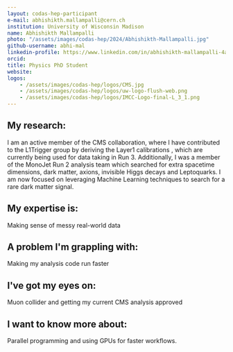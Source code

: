 ```yaml
---
layout: codas-hep-participant
e-mail: abhishikth.mallampalli@cern.ch
institution: University of Wisconsin Madison
name: Abhishikth Mallampalli
photo: "/assets/images/codas-hep/2024/Abhishikth-Mallampalli.jpg"
github-username: abhi-mal
linkedin-profile: https://www.linkedin.com/in/abhishikth-mallampalli-4a6643128/
orcid: 
title: Physics PhD Student
website:
logos:
    - /assets/images/codas-hep/logos/CMS.jpg
    - /assets/images/codas-hep/logos/uw-logo-flush-web.png
    - /assets/images/codas-hep/logos/IMCC-Logo-final-L_3_1.png
---
```


## My research:
I am an active member of the CMS collaboration, where I have contributed to the L1Trigger group by deriving the Layer1 calibrations , which are currently being used for data taking in Run 3.  Additionally, I was a member of the MonoJet Run 2 analysis team which searched for extra spacetime dimensions, dark matter, axions, invisible Higgs decays and Leptoquarks. I am now focused on leveraging Machine Learning techniques to search for a rare dark matter signal.

## My expertise is:
Making sense of messy real-world data

## A problem I'm grappling with:
Making my analysis code run faster

## I've got my eyes on:
Muon collider and getting my current CMS analysis approved

## I want to know more about:
Parallel programming and using GPUs for faster workflows.
